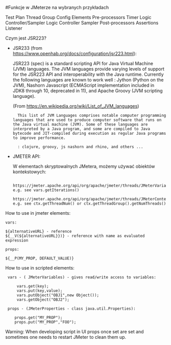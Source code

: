 #Funkcje w JMeterze na wybranych przykładach


Test Plan 
    Thread Group 
        Config Elements
        Pre-processors 
        Timer 
        Logic Controller/Sampler
            Logic Controller 
            Sampler 
        Post-processors 
        Assertions 
        Listener 

Czym jest JSR223?

- JSR233 (from https://www.openhab.org/docs/configuration/jsr223.html):

     JSR223 (spec) is a standard scripting API for Java Virtual Machine (JVM) languages. The JVM languages provide varying levels of support for the JSR223 API and interoperability with the Java runtime.
     Currently the following languages are known to work well : Jython (Python on the JVM), Nashorn Javascript (ECMAScript implementation included in JDK8 through 10, deprecated in 11), and Apache Groovy (JVM scripting language).

     (From https://en.wikipedia.org/wiki/List_of_JVM_languages)

        This list of JVM Languages comprises notable computer programming languages that are used to produce computer software that runs on the Java virtual machine (JVM). Some of these languages are interpreted by a Java program, and some are compiled to Java bytecode and JIT-compiled during execution as regular Java programs to improve performance.

        : clojure, groovy, js nashorn and rhino, and others ...

- JMETER API:

    W elementach skryptowalnych JMetera, możemy używać obiektów kontekstowych:
    
        https://jmeter.apache.org/api/org/apache/jmeter/threads/JMeterVariables.html e.g. see vars.getIterations()
        https://jmeter.apache.org/api/org/apache/jmeter/threads/JMeterContext.html e.g. see ctx.getThreadNum() or ctx.getThreadGroup().getNumThreads()

 How to use in jmeter elements:

    vars:

    ${alternativeURL} - reference
    ${__V(${alternativeURL}})} - reference with name as evaluated expression

    props:

    ${__P(MY_PROP, DEFAULT_VALUE)}

 How to use in scripted elements:

     vars - ( JMeterVariables) - gives read/write access to variables:

         vars.get(key);
         vars.put(key,value);
         vars.putObject("OBJ1",new Object());
         vars.getObject("OBJ2");

     props - (JMeterProperties - class java.util.Properties):

        props.get("MY_PROP");
        props.put("MY_PROP","FOO");

Warning:
  When developing script in UI props once set are set and sometimes one needs to restart JMeter to clean them up.